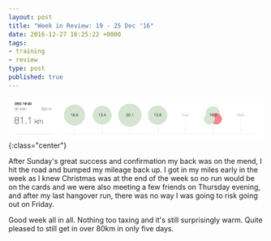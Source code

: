 ```yaml
---
layout: post
title: "Week in Review: 19 - 25 Dec '16"
date: 2016-12-27 16:25:22 +0000
tags:
- training
- review
type: post
published: true
---
```


![Week in Review: 19 - 25 Dec '16](/img/week-in-review-19-25Dec16.png){:class="center"}

After Sunday's great success and confirmation my back was on the mend, I hit the road and bumped my mileage back up. I got in my miles early in the week as I knew Christmas was at the end of the week so no run would be on the cards and we were also meeting a few friends on Thursday evening, and after my last hangover run, there was no way I was going to risk going out on Friday.

Good week all in all. Nothing too taxing and it's still surprisingly warm. Quite pleased to still get in over 80km in only five days.

